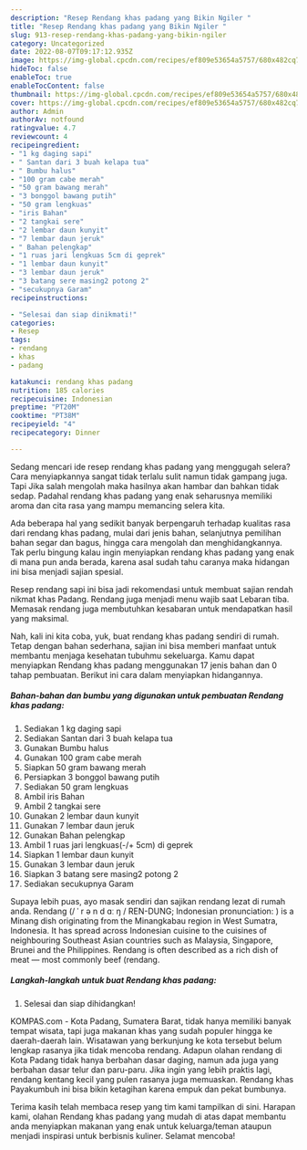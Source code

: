 ```yaml
---
description: "Resep Rendang khas padang yang Bikin Ngiler "
title: "Resep Rendang khas padang yang Bikin Ngiler "
slug: 913-resep-rendang-khas-padang-yang-bikin-ngiler
category: Uncategorized
date: 2022-08-07T09:17:12.935Z
image: https://img-global.cpcdn.com/recipes/ef809e53654a5757/680x482cq70/rendang-khas-padang-foto-resep-utama.jpg
hideToc: false
enableToc: true
enableTocContent: false
thumbnail: https://img-global.cpcdn.com/recipes/ef809e53654a5757/680x482cq70/rendang-khas-padang-foto-resep-utama.jpg
cover: https://img-global.cpcdn.com/recipes/ef809e53654a5757/680x482cq70/rendang-khas-padang-foto-resep-utama.jpg
author: Admin
authorAv: notfound
ratingvalue: 4.7
reviewcount: 4
recipeingredient:
- "1 kg daging sapi"
- " Santan dari 3 buah kelapa tua"
- " Bumbu halus"
- "100 gram cabe merah"
- "50 gram bawang merah"
- "3 bonggol bawang putih"
- "50 gram lengkuas"
- "iris Bahan"
- "2 tangkai sere"
- "2 lembar daun kunyit"
- "7 lembar daun jeruk"
- " Bahan pelengkap"
- "1 ruas jari lengkuas 5cm di geprek"
- "1 lembar daun kunyit"
- "3 lembar daun jeruk"
- "3 batang sere masing2 potong 2"
- "secukupnya Garam"
recipeinstructions:

- "Selesai dan siap dinikmati!"
categories:
- Resep
tags:
- rendang
- khas
- padang

katakunci: rendang khas padang 
nutrition: 185 calories
recipecuisine: Indonesian
preptime: "PT20M"
cooktime: "PT38M"
recipeyield: "4"
recipecategory: Dinner

---
```



Sedang mencari ide resep rendang khas padang yang menggugah selera? Cara menyiapkannya sangat tidak terlalu sulit namun tidak gampang juga. Tapi Jika salah mengolah maka hasilnya akan hambar dan bahkan tidak sedap. Padahal rendang khas padang yang enak seharusnya memiliki aroma dan cita rasa yang mampu memancing selera kita.


Ada beberapa hal yang sedikit banyak berpengaruh terhadap kualitas rasa dari rendang khas padang, mulai dari jenis bahan, selanjutnya pemilihan bahan segar dan bagus, hingga cara mengolah dan menghidangkannya. Tak perlu bingung kalau ingin menyiapkan rendang khas padang yang enak di mana pun anda berada, karena asal sudah tahu caranya maka hidangan ini bisa menjadi sajian spesial.

Resep rendang sapi ini bisa jadi rekomendasi untuk membuat sajian rendah nikmat khas Padang. Rendang juga menjadi menu wajib saat Lebaran tiba. Memasak rendang juga membutuhkan kesabaran untuk mendapatkan hasil yang maksimal.


Nah, kali ini kita coba, yuk, buat rendang khas padang sendiri di rumah. Tetap dengan bahan sederhana, sajian ini bisa memberi manfaat untuk membantu menjaga kesehatan tubuhmu sekeluarga. Kamu dapat menyiapkan Rendang khas padang menggunakan 17 jenis bahan dan 0 tahap pembuatan. Berikut ini cara dalam menyiapkan hidangannya.

<!--inarticleads1-->

##### Bahan-bahan dan bumbu yang digunakan untuk pembuatan Rendang khas padang:

1. Sediakan 1 kg daging sapi
1. Sediakan  Santan dari 3 buah kelapa tua
1. Gunakan  Bumbu halus
1. Gunakan 100 gram cabe merah
1. Siapkan 50 gram bawang merah
1. Persiapkan 3 bonggol bawang putih
1. Sediakan 50 gram lengkuas
1. Ambil iris Bahan
1. Ambil 2 tangkai sere
1. Gunakan 2 lembar daun kunyit
1. Gunakan 7 lembar daun jeruk
1. Gunakan  Bahan pelengkap
1. Ambil 1 ruas jari lengkuas(-/+ 5cm) di geprek
1. Siapkan 1 lembar daun kunyit
1. Gunakan 3 lembar daun jeruk
1. Siapkan 3 batang sere masing2 potong 2
1. Sediakan secukupnya Garam


Supaya lebih puas, ayo masak sendiri dan sajikan rendang lezat di rumah anda. Rendang (/ ˈ r ə n d ɑː ŋ / REN-DUNG; Indonesian pronunciation: ) is a Minang dish originating from the Minangkabau region in West Sumatra, Indonesia. It has spread across Indonesian cuisine to the cuisines of neighbouring Southeast Asian countries such as Malaysia, Singapore, Brunei and the Philippines. Rendang is often described as a rich dish of meat — most commonly beef (rendang. 

<!--inarticleads2-->

##### Langkah-langkah untuk buat Rendang khas padang:


1. Selesai dan siap dihidangkan!

KOMPAS.com - Kota Padang, Sumatera Barat, tidak hanya memiliki banyak tempat wisata, tapi juga makanan khas yang sudah populer hingga ke daerah-daerah lain. Wisatawan yang berkunjung ke kota tersebut belum lengkap rasanya jika tidak mencoba rendang. Adapun olahan rendang di Kota Padang tidak hanya berbahan dasar daging, namun ada juga yang berbahan dasar telur dan paru-paru. Jika ingin yang lebih praktis lagi, rendang kentang kecil yang pulen rasanya juga memuaskan. Rendang khas Payakumbuh ini bisa bikin ketagihan karena empuk dan pekat bumbunya. 

Terima kasih telah membaca resep yang tim kami tampilkan di sini. Harapan kami, olahan Rendang khas padang yang mudah di atas dapat membantu anda menyiapkan makanan yang enak untuk keluarga/teman ataupun menjadi inspirasi untuk berbisnis kuliner. Selamat mencoba!
